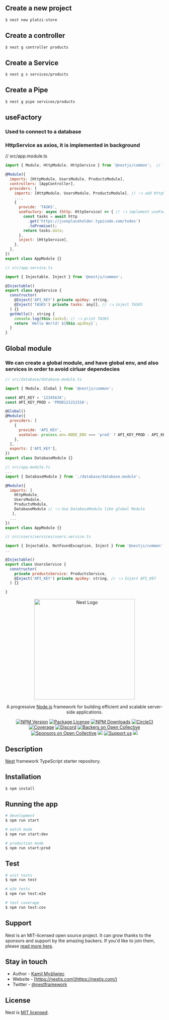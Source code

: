 ## Create a new project

```bash
$ nest new platzi-store
```

## Create a controller

```bash
$ nest g controller products
```

## Create a Service

```bash
$ nest g s services/products
```

## Create a Pipe

```bash
$ nest g pipe services/products
```

## useFactory

### Used to connect to a database

### HttpService as axios, it is implemented in background

// src/app.module.ts

```js
import { Module, HttpModule, HttpService } from '@nestjs/common';  // 👈 imports

@Module({
  imports: [HttpModule, UsersModule, ProductsModule],
  controllers: [AppController],
  providers: [
    imports: [HttpModule, UsersModule, ProductsModule], // 👈 add HttpModule
    ...,
    {
      provide: 'TASKS',
      useFactory: async (http: HttpService) => { // 👈 implement useFactory
        const tasks = await http
          .get('https://jsonplaceholder.typicode.com/todos')
          .toPromise();
        return tasks.data;
      },
      inject: [HttpService],
    },
  ],
})
export class AppModule {}
```

```js
// src/app.service.ts

import { Injectable, Inject } from '@nestjs/common';

@Injectable()
export class AppService {
  constructor(
    @Inject('API_KEY') private apiKey: string,
    @Inject('TASKS') private tasks: any[], // 👈 inject TASKS
  ) {}
  getHello(): string {
    console.log(this.tasks); // 👈 print TASKS
    return `Hello World! ${this.apiKey}`;
  }
}
```

## Global module

### We can create a global module, and have global env, and also services in order to avoid cirluar dependecies

```js
// src/database/database.module.ts

import { Module, Global } from '@nestjs/common';

const API_KEY = '12345634';
const API_KEY_PROD = 'PROD1212121SA';

@Global()
@Module({
  providers: [
    {
      provide: 'API_KEY',
      useValue: process.env.NODE_ENV === 'prod' ? API_KEY_PROD : API_KEY,
    },
  ],
  exports: ['API_KEY'],
})
export class DatabaseModule {}
```

```js
// src/app.module.ts
...
import { DatabaseModule } from './database/database.module';

@Module({
  imports: [
    HttpModule,
    UsersModule,
    ProductsModule,
    DatabaseModule // 👈 Use DatabaseModule like global Module
   ],
  ...
})
export class AppModule {}
```

```js
// src/users/services/users.service.ts

import { Injectable, NotFoundException, Inject } from '@nestjs/common';
..

@Injectable()
export class UsersService {
  constructor(
    private productsService: ProductsService,
    @Inject('API_KEY') private apiKey: string, // 👈 Inject API_KEY
  ) {}

}
```

<p align="center">
  <a href="http://nestjs.com/" target="blank"><img src="https://nestjs.com/img/logo_text.svg" width="320" alt="Nest Logo" /></a>
</p>

[circleci-image]: https://img.shields.io/circleci/build/github/nestjs/nest/master?token=abc123def456
[circleci-url]: https://circleci.com/gh/nestjs/nest

  <p align="center">A progressive <a href="http://nodejs.org" target="_blank">Node.js</a> framework for building efficient and scalable server-side applications.</p>
    <p align="center">
<a href="https://www.npmjs.com/~nestjscore" target="_blank"><img src="https://img.shields.io/npm/v/@nestjs/core.svg" alt="NPM Version" /></a>
<a href="https://www.npmjs.com/~nestjscore" target="_blank"><img src="https://img.shields.io/npm/l/@nestjs/core.svg" alt="Package License" /></a>
<a href="https://www.npmjs.com/~nestjscore" target="_blank"><img src="https://img.shields.io/npm/dm/@nestjs/common.svg" alt="NPM Downloads" /></a>
<a href="https://circleci.com/gh/nestjs/nest" target="_blank"><img src="https://img.shields.io/circleci/build/github/nestjs/nest/master" alt="CircleCI" /></a>
<a href="https://coveralls.io/github/nestjs/nest?branch=master" target="_blank"><img src="https://coveralls.io/repos/github/nestjs/nest/badge.svg?branch=master#9" alt="Coverage" /></a>
<a href="https://discord.gg/G7Qnnhy" target="_blank"><img src="https://img.shields.io/badge/discord-online-brightgreen.svg" alt="Discord"/></a>
<a href="https://opencollective.com/nest#backer" target="_blank"><img src="https://opencollective.com/nest/backers/badge.svg" alt="Backers on Open Collective" /></a>
<a href="https://opencollective.com/nest#sponsor" target="_blank"><img src="https://opencollective.com/nest/sponsors/badge.svg" alt="Sponsors on Open Collective" /></a>
  <a href="https://paypal.me/kamilmysliwiec" target="_blank"><img src="https://img.shields.io/badge/Donate-PayPal-ff3f59.svg"/></a>
    <a href="https://opencollective.com/nest#sponsor"  target="_blank"><img src="https://img.shields.io/badge/Support%20us-Open%20Collective-41B883.svg" alt="Support us"></a>
  <a href="https://twitter.com/nestframework" target="_blank"><img src="https://img.shields.io/twitter/follow/nestframework.svg?style=social&label=Follow"></a>
</p>
  <!--[![Backers on Open Collective](https://opencollective.com/nest/backers/badge.svg)](https://opencollective.com/nest#backer)
  [![Sponsors on Open Collective](https://opencollective.com/nest/sponsors/badge.svg)](https://opencollective.com/nest#sponsor)-->

## Description

[Nest](https://github.com/nestjs/nest) framework TypeScript starter repository.

## Installation

```bash
$ npm install
```

## Running the app

```bash
# development
$ npm run start

# watch mode
$ npm run start:dev

# production mode
$ npm run start:prod
```

## Test

```bash
# unit tests
$ npm run test

# e2e tests
$ npm run test:e2e

# test coverage
$ npm run test:cov
```

## Support

Nest is an MIT-licensed open source project. It can grow thanks to the sponsors and support by the amazing backers. If you'd like to join them, please [read more here](https://docs.nestjs.com/support).

## Stay in touch

- Author - [Kamil Myśliwiec](https://kamilmysliwiec.com)
- Website - [https://nestjs.com](https://nestjs.com/)
- Twitter - [@nestframework](https://twitter.com/nestframework)

## License

Nest is [MIT licensed](LICENSE).
